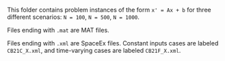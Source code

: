 This folder contains problem instances of the form `x' = Ax + b` for three different scenarios: `N = 100`, `N = 500`, `N = 1000`.

Files ending with `.mat` are MAT files.

Files ending with `.xml` are SpaceEx files. Constant inputs cases are labeled `CB21C_X.xml`, and time-varying cases are labeled `CB21F_X.xml`.
